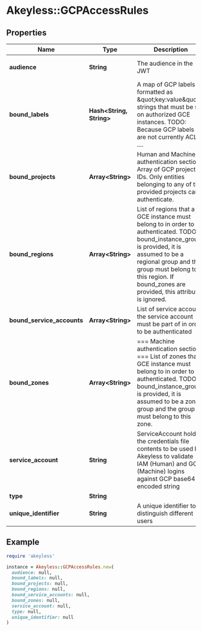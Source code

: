 # Akeyless::GCPAccessRules

## Properties

| Name | Type | Description | Notes |
| ---- | ---- | ----------- | ----- |
| **audience** | **String** | The audience in the JWT | [optional][default to &#39;akeyless.io&#39;] |
| **bound_labels** | **Hash&lt;String, String&gt;** | A map of GCP labels formatted as \&quot;key:value\&quot; strings that must be set on authorized GCE instances. TODO: Because GCP labels are not currently ACL&#39;d .... | [optional] |
| **bound_projects** | **Array&lt;String&gt;** | Human and Machine authentication section Array of GCP project IDs. Only entities belonging to any of the provided projects can authenticate. | [optional] |
| **bound_regions** | **Array&lt;String&gt;** | List of regions that a GCE instance must belong to in order to be authenticated. TODO: If bound_instance_groups is provided, it is assumed to be a regional group and the group must belong to this region. If bound_zones are provided, this attribute is ignored. | [optional] |
| **bound_service_accounts** | **Array&lt;String&gt;** | List of service accounts the service account must be part of in order to be authenticated | [optional] |
| **bound_zones** | **Array&lt;String&gt;** | &#x3D;&#x3D;&#x3D; Machine authentication section &#x3D;&#x3D;&#x3D; List of zones that a GCE instance must belong to in order to be authenticated. TODO: If bound_instance_groups is provided, it is assumed to be a zonal group and the group must belong to this zone. | [optional] |
| **service_account** | **String** | ServiceAccount holds the credentials file contents to be used by Akeyless to validate IAM (Human) and GCE (Machine) logins against GCP base64 encoded string | [optional] |
| **type** | **String** |  | [optional] |
| **unique_identifier** | **String** | A unique identifier to distinguish different users | [optional] |

## Example

```ruby
require 'akeyless'

instance = Akeyless::GCPAccessRules.new(
  audience: null,
  bound_labels: null,
  bound_projects: null,
  bound_regions: null,
  bound_service_accounts: null,
  bound_zones: null,
  service_account: null,
  type: null,
  unique_identifier: null
)
```

